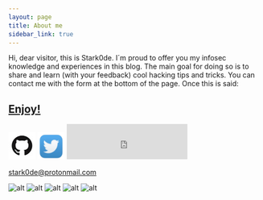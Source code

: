 ```yaml
---
layout: page
title: About me
sidebar_link: true
---
```


Hi, dear visitor, this is Stark0de. I´m proud to offer you my infosec knowledge and experiences in this blog. The main goal for doing so is to share and learn (with your feedback) cool hacking tips and tricks. You can contact me with the form at the bottom of the page. Once this is said:

<h2><a href="https://stark0de.github.io"><strong>Enjoy!</strong></a></h2>
<a href="https://github.com/stark0de"><img border="0" alt="Github" src="logo.jpg" width="54" height="54"></a>
<a href="https://twitter.com/stark0de1"><img border="0" alt="Twitter" src="twitter.png" width="54" height="54"></a>
 <iframe src="https://stark0de.github.io/badge.html" width="240" height="70" scrolling="no" frameborder="0"></iframe>
 
stark0de@protonmail.com

 ![alt](https://1.bp.blogspot.com/-3put8phdZSA/XPVWMNypATI/AAAAAAAAAag/HRiGT5flqfsYaYb-lVkc-5kBZSkGiCrUQCPcBGAYYCw/s1600/offsec-student-certified-emblem-rgb-oscp.png)
 ![alt](https://miro.medium.com/max/2000/1*RsWtbuY8uvRDNqWSfedVtw.png)
 ![alt](https://d3j0t7vrtr92dk.cloudfront.net/ihacklabs/1555951691_logo-crest-accredited-1.png?)
 ![alt](https://www.pentesteracademy.com/img/redteamprofessional.png)
 ![alt](https://elearnsecurity.com/wp-content/uploads/certificate-14.png)
